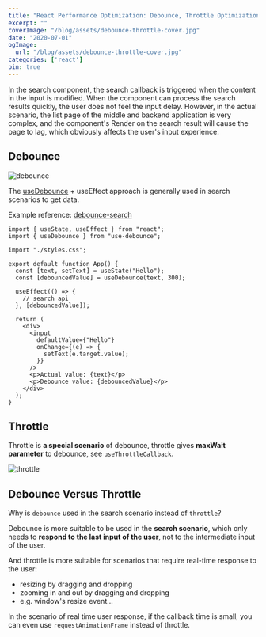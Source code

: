 ```yaml
---
title: "React Performance Optimization: Debounce, Throttle Optimization for Frequently Triggered Callbacks"
excerpt: ""
coverImage: "/blog/assets/debounce-throttle-cover.jpg"
date: "2020-07-01"
ogImage:
  url: "/blog/assets/debounce-throttle-cover.jpg"
categories: ['react']
pin: true
---
```


In the search component, the search callback is triggered when the content in the input is modified.
When the component can process the search results quickly, the user does not feel the input delay.
However, in the actual scenario, the list page of the middle and backend application is very complex, and the component's Render on the search result will cause the page to lag, which obviously affects the user's input experience.

## Debounce

![debounce](/blog/assets/react-performance-optimization/debounce.png)


The [useDebounce](https://github.com/xnimorz/use-debounce#simple-values-debouncing) + useEffect approach is generally used in search scenarios to get data.

Example reference: [debounce-search](https://codesandbox.io/s/debounce-search-btuyxd)

```
import { useState, useEffect } from "react";
import { useDebounce } from "use-debounce";

import "./styles.css";

export default function App() {
  const [text, setText] = useState("Hello");
  const [debouncedValue] = useDebounce(text, 300);

  useEffect(() => {
    // search api
  }, [debouncedValue]);

  return (
    <div>
      <input
        defaultValue={"Hello"}
        onChange={(e) => {
          setText(e.target.value);
        }}
      />
      <p>Actual value: {text}</p>
      <p>Debounce value: {debouncedValue}</p>
    </div>
  );
}
```

## Throttle

Throttle is **a special scenario** of debounce, throttle gives **maxWait parameter** to debounce, see `useThrottleCallback`.

![throttle](/blog/assets/react-performance-optimization/throttle.png)

## Debounce Versus Throttle 

Why is `debounce` used in the search scenario instead of `throttle`?

Debounce is more suitable to be used in the **search scenario**, which only needs to **respond to the last input of the user**, not to the intermediate input of the user.

And throttle is more suitable for scenarios that require real-time response to the user:

- resizing by dragging and dropping
- zooming in and out by dragging and dropping
- e.g. window's resize event...

In the scenario of real time user response, if the callback time is small, you can even use `requestAnimationFrame` instead of throttle.
